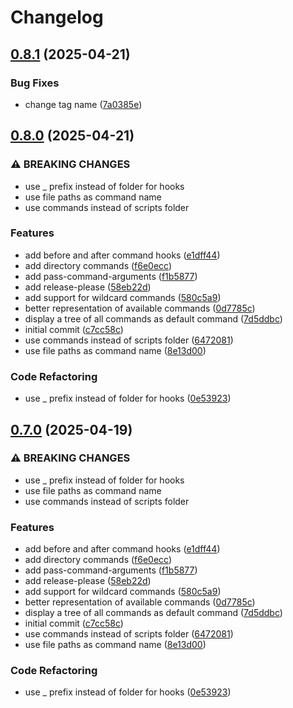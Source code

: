 # Changelog

## [0.8.1](https://github.com/appcited/cli-sh/compare/cli-sh-v0.8.0...cli-sh-v0.8.1) (2025-04-21)


### Bug Fixes

* change tag name ([7a0385e](https://github.com/appcited/cli-sh/commit/7a0385ee4900eb930089961ce62da46e8ed43dd0))

## [0.8.0](https://github.com/appcited/cli-sh/compare/cli-sh-v0.7.0...cli-sh-v0.8.0) (2025-04-21)


### ⚠ BREAKING CHANGES

* use _ prefix instead of folder for hooks
* use file paths as command name
* use commands instead of scripts folder

### Features

* add before and after command hooks ([e1dff44](https://github.com/appcited/cli-sh/commit/e1dff44a92fa05976a32b7dd5206ae33a9c4cf4f))
* add directory commands ([f6e0ecc](https://github.com/appcited/cli-sh/commit/f6e0ecc8291a65ae87455f8e9b549a0c39a86c1b))
* add pass-command-arguments ([f1b5877](https://github.com/appcited/cli-sh/commit/f1b58779a5fd6ea4a22c9633496530bc7f625487))
* add release-please ([58eb22d](https://github.com/appcited/cli-sh/commit/58eb22de8bb3001916b0e50cccec8e4a6b2300d0))
* add support for wildcard commands ([580c5a9](https://github.com/appcited/cli-sh/commit/580c5a931977383c71880e41837929cb5967c37a))
* better representation of available commands ([0d7785c](https://github.com/appcited/cli-sh/commit/0d7785c4b05ae19451f3a0c4d7ec530eee67a9fe))
* display a tree of all commands as default command ([7d5ddbc](https://github.com/appcited/cli-sh/commit/7d5ddbcaf77b28b851fa0cc050b135233d9d9dd3))
* initial commit ([c7cc58c](https://github.com/appcited/cli-sh/commit/c7cc58c45bfff9f2fc309a2401a1f7c52fec7659))
* use commands instead of scripts folder ([6472081](https://github.com/appcited/cli-sh/commit/64720816438b95c16535ecda54307a786b433a60))
* use file paths as command name ([8e13d00](https://github.com/appcited/cli-sh/commit/8e13d003c0795885f35faa0384db974214826a60))


### Code Refactoring

* use _ prefix instead of folder for hooks ([0e53923](https://github.com/appcited/cli-sh/commit/0e53923af527aca04c6ea4f162eeefde7561f287))

## [0.7.0](https://github.com/appcited/cli-sh/compare/cli-sh-v0.6.0...cli-sh-v0.7.0) (2025-04-19)


### ⚠ BREAKING CHANGES

* use _ prefix instead of folder for hooks
* use file paths as command name
* use commands instead of scripts folder

### Features

* add before and after command hooks ([e1dff44](https://github.com/appcited/cli-sh/commit/e1dff44a92fa05976a32b7dd5206ae33a9c4cf4f))
* add directory commands ([f6e0ecc](https://github.com/appcited/cli-sh/commit/f6e0ecc8291a65ae87455f8e9b549a0c39a86c1b))
* add pass-command-arguments ([f1b5877](https://github.com/appcited/cli-sh/commit/f1b58779a5fd6ea4a22c9633496530bc7f625487))
* add release-please ([58eb22d](https://github.com/appcited/cli-sh/commit/58eb22de8bb3001916b0e50cccec8e4a6b2300d0))
* add support for wildcard commands ([580c5a9](https://github.com/appcited/cli-sh/commit/580c5a931977383c71880e41837929cb5967c37a))
* better representation of available commands ([0d7785c](https://github.com/appcited/cli-sh/commit/0d7785c4b05ae19451f3a0c4d7ec530eee67a9fe))
* display a tree of all commands as default command ([7d5ddbc](https://github.com/appcited/cli-sh/commit/7d5ddbcaf77b28b851fa0cc050b135233d9d9dd3))
* initial commit ([c7cc58c](https://github.com/appcited/cli-sh/commit/c7cc58c45bfff9f2fc309a2401a1f7c52fec7659))
* use commands instead of scripts folder ([6472081](https://github.com/appcited/cli-sh/commit/64720816438b95c16535ecda54307a786b433a60))
* use file paths as command name ([8e13d00](https://github.com/appcited/cli-sh/commit/8e13d003c0795885f35faa0384db974214826a60))


### Code Refactoring

* use _ prefix instead of folder for hooks ([0e53923](https://github.com/appcited/cli-sh/commit/0e53923af527aca04c6ea4f162eeefde7561f287))
